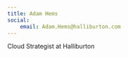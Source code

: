 ```yaml
---
title: Adam Hems
social: 
    email: Adam.Hems@halliburton.com
---
```

Cloud Strategist at Halliburton
<!--more-->
<!--excerpt-->
